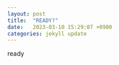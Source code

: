 ```yaml
---
layout: post
title:  "READY?"
date:   2023-03-10 15:29:07 +0900
categories: jekyll update
---
```

ready
